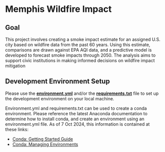 # Memphis Wildfire Impact

## Goal

This project involves creating a smoke impact estimate for an assigned U.S. city based on wildfire data from the past 60 years. Using this estimate, comparisons are drawn against EPA AQI data, and a predictive model is developed to forecast smoke impacts through 2050. The analysis aims to support civic institutions in making informed decisions on wildfire impact mitigation

## Development Environment Setup

Please use the **[environment.yml](dev_env_setup/environment.yml)** and/or the **[requirements.txt](dev_env_setup/requirements.txt)** file to set up the development environment on your local machine.

Environment.yml and requirements.txt can be used to create a conda environment. Please reference the latest Anaconda documentation to determine how to install conda, and create an environment using an environment.yml file. As of 7 Oct 2024, this information is contained at these links:

- [Conda: Getting Started Guide](https://docs.conda.io/projects/conda/en/latest/user-guide/getting-started.html)
- [Conda: Managing Environments](https://docs.conda.io/projects/conda/en/latest/user-guide/tasks/manage-environments.html)
